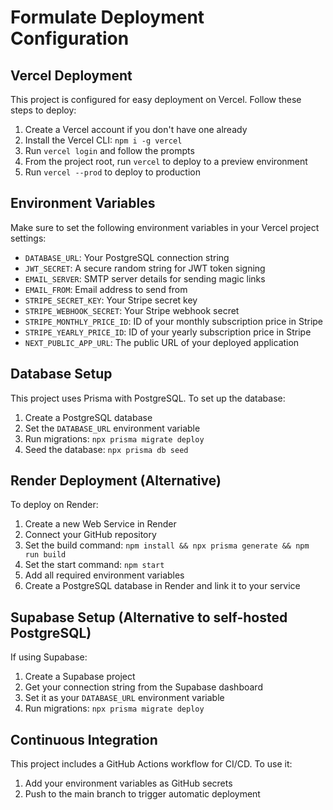 # Formulate Deployment Configuration

## Vercel Deployment

This project is configured for easy deployment on Vercel. Follow these steps to deploy:

1. Create a Vercel account if you don't have one already
2. Install the Vercel CLI: `npm i -g vercel`
3. Run `vercel login` and follow the prompts
4. From the project root, run `vercel` to deploy to a preview environment
5. Run `vercel --prod` to deploy to production

## Environment Variables

Make sure to set the following environment variables in your Vercel project settings:

- `DATABASE_URL`: Your PostgreSQL connection string
- `JWT_SECRET`: A secure random string for JWT token signing
- `EMAIL_SERVER`: SMTP server details for sending magic links
- `EMAIL_FROM`: Email address to send from
- `STRIPE_SECRET_KEY`: Your Stripe secret key
- `STRIPE_WEBHOOK_SECRET`: Your Stripe webhook secret
- `STRIPE_MONTHLY_PRICE_ID`: ID of your monthly subscription price in Stripe
- `STRIPE_YEARLY_PRICE_ID`: ID of your yearly subscription price in Stripe
- `NEXT_PUBLIC_APP_URL`: The public URL of your deployed application

## Database Setup

This project uses Prisma with PostgreSQL. To set up the database:

1. Create a PostgreSQL database
2. Set the `DATABASE_URL` environment variable
3. Run migrations: `npx prisma migrate deploy`
4. Seed the database: `npx prisma db seed`

## Render Deployment (Alternative)

To deploy on Render:

1. Create a new Web Service in Render
2. Connect your GitHub repository
3. Set the build command: `npm install && npx prisma generate && npm run build`
4. Set the start command: `npm start`
5. Add all required environment variables
6. Create a PostgreSQL database in Render and link it to your service

## Supabase Setup (Alternative to self-hosted PostgreSQL)

If using Supabase:

1. Create a Supabase project
2. Get your connection string from the Supabase dashboard
3. Set it as your `DATABASE_URL` environment variable
4. Run migrations: `npx prisma migrate deploy`

## Continuous Integration

This project includes a GitHub Actions workflow for CI/CD. To use it:

1. Add your environment variables as GitHub secrets
2. Push to the main branch to trigger automatic deployment
